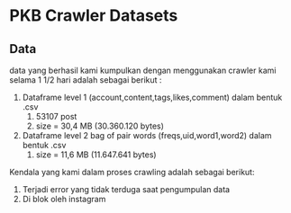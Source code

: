 # PKB Crawler Datasets

## Data
data yang berhasil kami kumpulkan dengan menggunakan crawler kami selama 1 1/2 hari adalah sebagai berikut :
1. Dataframe level 1 (account,content,tags,likes,comment) dalam bentuk .csv
    1. 53107 post
    2. size = 30,4 MB (30.360.120 bytes)
2. Dataframe level 2 bag of pair words (freqs,uid,word1,word2) dalam bentuk .csv
    1. size = 11,6 MB (11.647.641 bytes)

Kendala yang kami dalam proses crawling adalah sebagai berikut:
1. Terjadi error yang tidak terduga saat pengumpulan data
2. Di blok oleh instagram